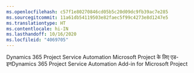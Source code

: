 ```yaml
---
ms.openlocfilehash: c57f1e80270846cd05b5c20d09dc9fb39ac7e285
ms.sourcegitcommit: 11a61db54119503e82faec5f99c4273e8d1247e5
ms.translationtype: HT
ms.contentlocale: hi-IN
ms.lasthandoff: 10/16/2020
ms.locfileid: "4069705"
---
```

<span data-ttu-id="0cf79-101">Dynamics 365 Project Service Automation Microsoft Project के लिए एड-इन</span><span class="sxs-lookup"><span data-stu-id="0cf79-101">Dynamics 365 Project Service Automation Add-in for Microsoft Project</span></span>